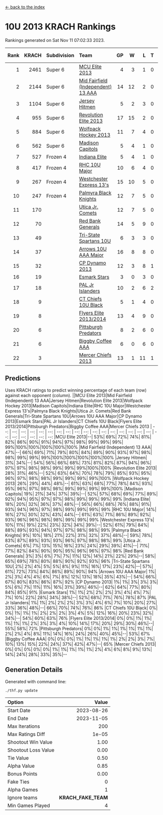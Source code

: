 [<- back to the index](readme.md)
# 10U 2013 KRACH Rankings
Rankings generated on Sat Nov 11 07:02:33 2023.

Rank|KRACH|Subdivision|Team|GP|W|L|T|OTW|OTL|SoS|Exp Wins|Win Diff
---:|---:|:---|:---|---:|---:|---:|---:|---:|---:|---:|---:|---:
1|2461|Super 6|[MCU Elite 2013](https://gamesheetstats.com/seasons/3664/teams/140889/schedule)|4|3|1|0|0|0|796|3.8|-0.0
2|2144|Super 6|[Mid Fairfield (Independent) 13 AAA](https://gamesheetstats.com/seasons/3664/teams/140891/schedule)|14|12|2|0|2|0|428|12.8|-0.0
3|1104|Super 6|[Jersey Hitmen](https://gamesheetstats.com/seasons/3664/teams/140893/schedule)|5|2|3|0|0|1|1683|2.8|-0.0
4|955|Super 6|[Revolution Elite 2013](https://gamesheetstats.com/seasons/3664/teams/140904/schedule)|17|15|2|0|2|0|286|15.8|-0.0
5|884|Super 6|[Wolfpack Hockey 2013](https://gamesheetstats.com/seasons/3664/teams/140894/schedule)|11|7|4|0|0|1|814|7.8|-0.0
6|562|Super 6|[Madison Capitols](https://gamesheetstats.com/seasons/3664/teams/162460/schedule)|5|4|1|0|1|0|194|4.9|0.0
7|527|Frozen 4|[Indiana Elite](https://gamesheetstats.com/seasons/3664/teams/144358/schedule)|5|4|1|0|0|0|198|4.9|0.0
8|417|Frozen 4|[RHC 10U Major](https://gamesheetstats.com/seasons/3664/teams/140895/schedule)|10|6|4|0|1|1|674|6.8|-0.0
9|267|Frozen 4|[Westchester Express 13's](https://gamesheetstats.com/seasons/3664/teams/140899/schedule)|15|10|5|0|0|1|282|10.8|-0.0
10|247|Frozen 4|[Palmyra Black Knights](https://gamesheetstats.com/seasons/3664/teams/140906/schedule)|12|7|5|0|0|1|354|7.8|-0.0
11|170||[Utica Jr. Comets](https://gamesheetstats.com/seasons/3664/teams/140900/schedule)|12|7|5|0|3|0|168|7.8|-0.0
12|70||[Red Bank Generals](https://gamesheetstats.com/seasons/3664/teams/140896/schedule)|14|5|9|0|0|2|435|5.8|-0.0
13|49||[Tri-State Spartans 10U](https://gamesheetstats.com/seasons/3664/teams/144359/schedule)|6|3|3|0|0|1|239|3.9|0.0
14|37||[Arrows 10U AAA Major](https://gamesheetstats.com/seasons/3664/teams/140902/schedule)|16|8|8|0|0|1|110|8.8|-0.0
15|32||[CP Dynamo 2013](https://gamesheetstats.com/seasons/3664/teams/140901/schedule)|12|3|8|1|0|1|533|4.3|-0.0
16|19||[Esmark Stars](https://gamesheetstats.com/seasons/3664/teams/140905/schedule)|3|0|3|0|0|0|718|0.8|-0.0
17|18||[PAL Jr Islanders](https://gamesheetstats.com/seasons/3664/teams/140903/schedule)|10|2|6|2|1|0|409|3.8|-0.0
18|9||[CT Chiefs 10U Black](https://gamesheetstats.com/seasons/3664/teams/140892/schedule)|5|1|4|0|0|0|64|1.8|-0.0
19|8||[Flyers Elite 2013/2014](https://gamesheetstats.com/seasons/3664/teams/140898/schedule)|13|4|9|0|0|0|187|4.8|-0.0
20|6||[Pittsburgh Predators](https://gamesheetstats.com/seasons/3664/teams/140907/schedule)|8|2|6|0|0|0|270|2.8|-0.0
21|6||[Biggby Coffee AAA](https://gamesheetstats.com/seasons/3664/teams/144357/schedule)|6|0|6|0|0|0|253|0.9|0.0
22|3||[Mercer Chiefs 2013](https://gamesheetstats.com/seasons/3664/teams/140897/schedule)|13|1|11|1|0|0|341|2.3|-0.0

## Predictions
Uses KRACH ratings to predict winning percentage of each team (row) against each opponent (column).
||MCU Elite 2013|Mid Fairfield (Independent) 13 AAA|Jersey Hitmen|Revolution Elite 2013|Wolfpack Hockey 2013|Madison Capitols|Indiana Elite|RHC 10U Major|Westchester Express 13's|Palmyra Black Knights|Utica Jr. Comets|Red Bank Generals|Tri-State Spartans 10U|Arrows 10U AAA Major|CP Dynamo 2013|Esmark Stars|PAL Jr Islanders|CT Chiefs 10U Black|Flyers Elite 2013/2014|Pittsburgh Predators|Biggby Coffee AAA|Mercer Chiefs 2013
| --: | --: | --: | --: | --: | --: | --: | --: | --: | --: | --: | --: | --: | --: | --: | --: | --: | --: | --: | --: | --: | --: | --: 
|MCU Elite 2013|--| 53%| 69%| 72%| 74%| 81%| 82%| 86%| 90%| 91%| 94%| 97%| 98%| 99%| 99%| 99%| 99%|100%|100%|100%|100%|100%
|Mid Fairfield (Independent) 13 AAA| 47%|--| 66%| 69%| 71%| 79%| 80%| 84%| 89%| 90%| 93%| 97%| 98%| 98%| 99%| 99%| 99%|100%|100%|100%|100%|100%
|Jersey Hitmen| 31%| 34%|--| 54%| 56%| 66%| 68%| 73%| 81%| 82%| 87%| 94%| 96%| 97%| 97%| 98%| 98%| 99%| 99%| 99%|100%|100%
|Revolution Elite 2013| 28%| 31%| 46%|--| 52%| 63%| 64%| 70%| 78%| 79%| 85%| 93%| 95%| 96%| 97%| 98%| 98%| 99%| 99%| 99%| 99%|100%
|Wolfpack Hockey 2013| 26%| 29%| 44%| 48%|--| 61%| 63%| 68%| 77%| 78%| 84%| 93%| 95%| 96%| 97%| 98%| 98%| 99%| 99%| 99%| 99%|100%
|Madison Capitols| 19%| 21%| 34%| 37%| 39%|--| 52%| 57%| 68%| 69%| 77%| 89%| 92%| 94%| 95%| 97%| 97%| 98%| 99%| 99%| 99%| 99%
|Indiana Elite| 18%| 20%| 32%| 36%| 37%| 48%|--| 56%| 66%| 68%| 76%| 88%| 91%| 93%| 94%| 96%| 97%| 98%| 99%| 99%| 99%| 99%
|RHC 10U Major| 14%| 16%| 27%| 30%| 32%| 43%| 44%|--| 61%| 63%| 71%| 86%| 89%| 92%| 93%| 96%| 96%| 98%| 98%| 99%| 99%| 99%
|Westchester Express 13's| 10%| 11%| 19%| 22%| 23%| 32%| 34%| 39%|--| 52%| 61%| 79%| 84%| 88%| 89%| 93%| 94%| 97%| 97%| 98%| 98%| 99%
|Palmyra Black Knights|  9%| 10%| 18%| 21%| 22%| 31%| 32%| 37%| 48%|--| 59%| 78%| 83%| 87%| 89%| 93%| 93%| 96%| 97%| 98%| 98%| 99%
|Utica Jr. Comets|  6%|  7%| 13%| 15%| 16%| 23%| 24%| 29%| 39%| 41%|--| 71%| 77%| 82%| 84%| 90%| 90%| 95%| 96%| 96%| 97%| 98%
|Red Bank Generals|  3%|  3%|  6%|  7%|  7%| 11%| 12%| 14%| 21%| 22%| 29%|--| 58%| 65%| 69%| 78%| 80%| 88%| 90%| 92%| 93%| 96%
|Tri-State Spartans 10U|  2%|  2%|  4%|  5%|  5%|  8%|  9%| 11%| 16%| 17%| 23%| 42%|--| 57%| 61%| 72%| 73%| 84%| 86%| 89%| 90%| 94%
|Arrows 10U AAA Major|  1%|  2%|  3%|  4%|  4%|  6%|  7%|  8%| 12%| 13%| 18%| 35%| 43%|--| 54%| 66%| 67%| 80%| 83%| 86%| 87%| 92%
|CP Dynamo 2013|  1%|  1%|  3%|  3%|  3%|  5%|  6%|  7%| 11%| 11%| 16%| 31%| 39%| 46%|--| 62%| 64%| 77%| 80%| 84%| 85%| 91%
|Esmark Stars|  1%|  1%|  2%|  2%|  2%|  3%|  4%|  4%|  7%|  7%| 10%| 22%| 28%| 34%| 38%|--| 52%| 68%| 71%| 76%| 78%| 87%
|PAL Jr Islanders|  1%|  1%|  2%|  2%|  2%|  3%|  3%|  4%|  6%|  7%| 10%| 20%| 27%| 33%| 36%| 48%|--| 66%| 70%| 74%| 76%| 86%
|CT Chiefs 10U Black|  0%|  0%|  1%|  1%|  1%|  2%|  2%|  2%|  3%|  4%|  5%| 12%| 16%| 20%| 23%| 32%| 34%|--| 54%| 60%| 63%| 76%
|Flyers Elite 2013/2014|  0%|  0%|  1%|  1%|  1%|  1%|  1%|  2%|  3%|  3%|  4%| 10%| 14%| 17%| 20%| 29%| 30%| 46%|--| 55%| 58%| 72%
|Pittsburgh Predators|  0%|  0%|  1%|  1%|  1%|  1%|  1%|  1%|  2%|  2%|  4%|  8%| 11%| 14%| 16%| 24%| 26%| 40%| 45%|--| 53%| 67%
|Biggby Coffee AAA|  0%|  0%|  0%|  1%|  1%|  1%|  1%|  1%|  2%|  2%|  3%|  7%| 10%| 13%| 15%| 22%| 24%| 37%| 42%| 47%|--| 65%
|Mercer Chiefs 2013|  0%|  0%|  0%|  0%|  0%|  1%|  1%|  1%|  1%|  1%|  2%|  4%|  6%|  8%|  9%| 13%| 14%| 24%| 28%| 33%| 35%|--

## Generation Details

Generated with command line:
```
./thf.py update
```

| Option | Value |
| :----- | ----: |
| Start Date | 2023-08-26 |
| End Date | 2023-11-05 |
| Max Iterations | 200 |
| Max Ratings Diff | 1e-05 |
| Shootout Win Value | 1.00 |
| Shootout Loss Value | 0.00 |
| Tie Value | 0.50 |
| Alpha Value | 0.85 |
| Bonus Points | 0.00 |
| Fake Ties | 0 |
| Alpha Games | 1 |
| Ignore teams | __KRACH_FAKE_TEAM__ |
| Min Games Played | 4 |

